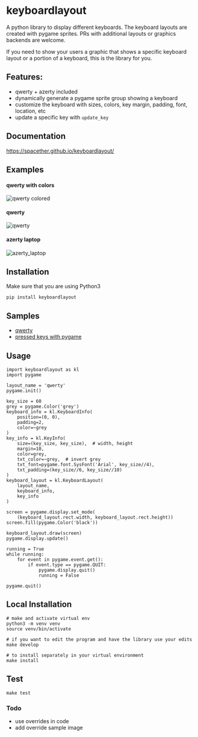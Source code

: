 # keyboardlayout
A python library to display different keyboards.
The keyboard layouts are created with pygame sprites.
PRs with additional layouts or graphics backends are welcome.

If you need to show your users a graphic that shows a specific keyboard layout or a portion of a keyboard, this is the library for you.

## Features:
- qwerty + azerty included
- dynamically generate a pygame sprite group showing a keyboard
- customize the keyboard with sizes, colors, key margin, padding, font, location, etc
- update a specific key with `update_key`

## Documentation
https://spacether.github.io/keyboardlayout/

## Examples
#### qwerty with colors
![qwerty colored](https://raw.githubusercontent.com/spacether/keyboardlayout/master/samples/images/qwerty_colored.jpg)

#### qwerty
![qwerty](https://raw.githubusercontent.com/spacether/keyboardlayout/master/samples/images/qwerty.jpg)

#### azerty laptop
![azerty_laptop](https://raw.githubusercontent.com/spacether/keyboardlayout/master/samples/images/azerty_laptop.jpg)

## Installation
Make sure that you are using Python3
```
pip install keyboardlayout
```

## Samples
- [qwerty](https://github.com/spacether/keyboardlayout/tree/master/samples/qwerty.py)
- [pressed keys with pygame](https://github.com/spacether/keyboardlayout/tree/master/samples/pressed_keys_pygame.py)

## Usage
```
import keyboardlayout as kl
import pygame

layout_name = 'qwerty'
pygame.init()

key_size = 60
grey = pygame.Color('grey')
keyboard_info = kl.KeyboardInfo(
    position=(0, 0),
    padding=2,
    color=~grey
)
key_info = kl.KeyInfo(
    size=(key_size, key_size),  # width, height
    margin=10,
    color=grey,
    txt_color=~grey,  # invert grey
    txt_font=pygame.font.SysFont('Arial', key_size//4),
    txt_padding=(key_size//6, key_size//10)
)
keyboard_layout = kl.KeyboardLayout(
    layout_name,
    keyboard_info,
    key_info
)

screen = pygame.display.set_mode(
    (keyboard_layout.rect.width, keyboard_layout.rect.height))
screen.fill(pygame.Color('black'))

keyboard_layout.draw(screen)
pygame.display.update()

running = True
while running:
    for event in pygame.event.get():
        if event.type == pygame.QUIT:
            pygame.display.quit()
            running = False

pygame.quit()
```

## Local Installation
```
# make and activate virtual env
python3 -m venv venv
source venv/bin/activate

# if you want to edit the program and have the library use your edits
make develop

# to install separately in your virtual environment
make install
```

## Test
```
make test
```

### Todo
- use overrides in code
- add override sample image

